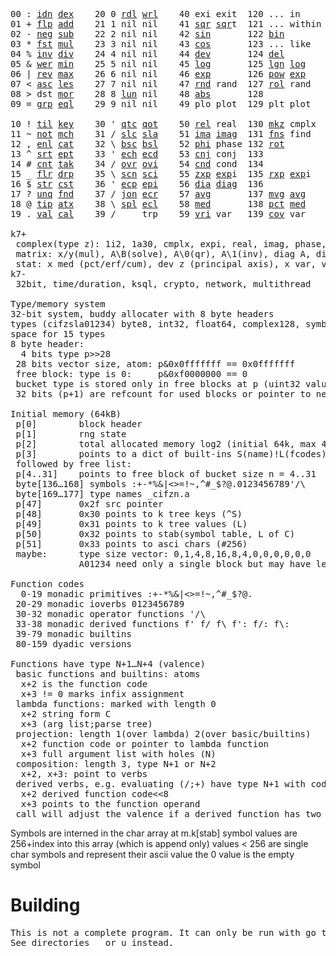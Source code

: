 <pre>00 : <a href="../../blob/master/k.go#L808">idn</a> <a href="../../blob/master/k.go#L480">dex</a>    20 0 <a href="../../blob/master/k.go#L3851">rdl</a> <a href="../../blob/master/k.go#L3855">wrl</a>    40 exi exit  120 ... in       60 <a href="../../blob/master/k.go#L4705">prm</a>   140
01 + <a href="../../blob/master/k.go#L809">flp</a> <a href="../../blob/master/k.go#L2239">add</a>    21 1 nil nil    41 <a href="../../blob/master/k.go#L2069">sqr</a> <a href="../../blob/master/k.go#L2069">sqr</a>t  121 ... within   61       141
02 - <a href="../../blob/master/k.go#L848">neg</a> <a href="../../blob/master/k.go#L2240">sub</a>    22 2 nil nil    42 <a href="../../blob/master/k.go#L2072">sin</a>       122 <a href="../../blob/master/k.go#L4100">bin</a>          62       142
03 * <a href="../../blob/master/k.go#L851">fst</a> <a href="../../blob/master/k.go#L2241">mul</a>    23 3 nil nil    43 <a href="../../blob/master/k.go#L2075">cos</a>       123 ... like     63       143
04 % <a href="../../blob/master/k.go#L889">inv</a> <a href="../../blob/master/k.go#L2242">div</a>    24 4 nil nil    44 <a href="../../blob/master/k.go#L5277">dev</a>       124 <a href="../../blob/master/k.go#L4672">del</a>          64       144
05 & <a href="../../blob/master/k.go#L892">wer</a> <a href="../../blob/master/k.go#L2243">min</a>    25 5 nil nil    45 <a href="../../blob/master/k.go#L2086">log</a>       125 <a href="../../blob/master/k.go#L2248">lgn</a> <a href="../../blob/master/k.go#L2086">log</a>      65       145
06 | <a href="../../blob/master/k.go#L918">rev</a> <a href="../../blob/master/k.go#L2244">max</a>    26 6 nil nil    46 <a href="../../blob/master/k.go#L2089">exp</a>       126 <a href="../../blob/master/k.go#L2251">pow</a> <a href="../../blob/master/k.go#L2089">exp</a>      66       146
07 < <a href="../../blob/master/k.go#L949">asc</a> <a href="../../blob/master/k.go#L2245">les</a>    27 7 nil nil    47 <a href="../../blob/master/k.go#L4797">rnd</a> rand  127 <a href="../../blob/master/k.go#L4742">rol</a> rand     67       147
08 > dst <a href="../../blob/master/k.go#L2246">mor</a>    28 8 <a href="../../blob/master/k.go#L3861">lun</a> nil    48 <a href="../../blob/master/k.go#L2078">abs</a>       128              68       148
09 = <a href="../../blob/master/k.go#L992">grp</a> <a href="../../blob/master/k.go#L2247">eql</a>    29 9 nil nil    49 plo plot  129 plt plot     69       149
                                                                          
10 ! <a href="../../blob/master/k.go#L1025">til</a> <a href="../../blob/master/k.go#L2292">key</a>    30 ' <a href="../../blob/master/k.go#L3399">qtc</a> <a href="../../blob/master/k.go#L3396">qot</a>    50 <a href="../../blob/master/k.go#L2092">rel</a> real  130 <a href="../../blob/master/k.go#L5200">mkz</a> cmplx    70       150
11 ~ <a href="../../blob/master/k.go#L1119">not</a> <a href="../../blob/master/k.go#L2326">mch</a>    31 / <a href="../../blob/master/k.go#L3400">slc</a> <a href="../../blob/master/k.go#L3397">sla</a>    51 <a href="../../blob/master/k.go#L2093">ima</a> <a href="../../blob/master/k.go#L2093">ima</a>g  131 <a href="../../blob/master/k.go#L2902">fns</a> find     71       151
12 , <a href="../../blob/master/k.go#L1141">enl</a> <a href="../../blob/master/k.go#L2378">cat</a>    32 \ <a href="../../blob/master/k.go#L3401">bsc</a> <a href="../../blob/master/k.go#L3398">bsl</a>    52 <a href="../../blob/master/k.go#L2094">phi</a> phase 132 <a href="../../blob/master/k.go#L2626">rot</a>          72       152
13 ^ <a href="../../blob/master/k.go#L1166">srt</a> <a href="../../blob/master/k.go#L2514">ept</a>    33 ' <a href="../../blob/master/k.go#L3408">ech</a> <a href="../../blob/master/k.go#L3434">ecd</a>    53 <a href="../../blob/master/k.go#L2122">cnj</a> conj  133              73       153
14 # <a href="../../blob/master/k.go#L1167">cnt</a> <a href="../../blob/master/k.go#L2546">tak</a>    34 / <a href="../../blob/master/k.go#L3559">ovr</a> <a href="../../blob/master/k.go#L3701">ovi</a>    54 <a href="../../blob/master/k.go#L5034">cnd</a> cond  134              74       154
15 _ <a href="../../blob/master/k.go#L1175">flr</a> <a href="../../blob/master/k.go#L2627">drp</a>    35 \ <a href="../../blob/master/k.go#L3620">scn</a> <a href="../../blob/master/k.go#L3734">sci</a>    55 <a href="../../blob/master/k.go#L2180">zxp</a> <a href="../../blob/master/k.go#L2089">exp</a>i  135 <a href="../../blob/master/k.go#L2143">rxp</a> <a href="../../blob/master/k.go#L2089">exp</a>i     75       155
16 $ <a href="../../blob/master/k.go#L1200">str</a> <a href="../../blob/master/k.go#L2748">cst</a>    36 ' <a href="../../blob/master/k.go#L3454">ecp</a> <a href="../../blob/master/k.go#L3511">epi</a>    56 <a href="../../blob/master/k.go#L1094">dia</a> <a href="../../blob/master/k.go#L1094">dia</a>g  136              76       156
17 ? <a href="../../blob/master/k.go#L1290">unq</a> <a href="../../blob/master/k.go#L2854">fnd</a>    37 / <a href="../../blob/master/k.go#L3994">jon</a> <a href="../../blob/master/k.go#L3531">ecr</a>    57 <a href="../../blob/master/k.go#L5372">avg</a>       137 <a href="../../blob/master/k.go#L5403">mvg</a> <a href="../../blob/master/k.go#L5372">avg</a>      77       157
18 @ <a href="../../blob/master/k.go#L1323">tip</a> <a href="../../blob/master/k.go#L2934">atx</a>    38 \ <a href="../../blob/master/k.go#L3961">spl</a> <a href="../../blob/master/k.go#L3545">ecl</a>    58 <a href="../../blob/master/k.go#L5508">med</a>       138 <a href="../../blob/master/k.go#L5520">pct</a> <a href="../../blob/master/k.go#L5508">med</a>      78       158
19 . <a href="../../blob/master/k.go#L1334">val</a> <a href="../../blob/master/k.go#L3250">cal</a>    39 /     trp    59 <a href="../../blob/master/k.go#L5303">vri</a> var   139 <a href="../../blob/master/k.go#L5324">cov</a> var      79       15

k7+
 complex(type z): 1i2, 1a30, cmplx, expi, real, imag, phase, conj, rand 3i(binormal)
 matrix: x/y(mul), A\B(solve), A\0(qr), A\1(inv), diag A, diag v, norm, cond
 stat: x med (pct/erf/cum), dev z (principal axis), x var, var z (cov), x avg (cum/win/exp)
k7-
 32bit, time/duration, ksql, crypto, network, multithread
 
Type/memory system
32-bit system, buddy allocater with 8 byte headers
types (cifzsla01234) byte8, int32, float64, complex128, symbol64, list32, dict64, funcs
space for 15 types
8 byte header:
  4 bits type p>>28
 28 bits vector size, atom: p&0x0fffffff == 0x0fffffff
 free block: type is 0:     p&0xf0000000 == 0
 bucket type is stored only in free blocks at p (uint32 value)
 32 bits (p+1) are refcount for used blocks or pointer to next free

Initial memory (64kB)
 p[0]        block header
 p[1]        rng state
 p[2]        total allocated memory log2 (initial 64k, max 4G) uint32
 p[3]        points to a dict of built-ins S(name)!L(fcodes)
 followed by free list:
 p[4..31]    points to free block of bucket size n = 4..31
 byte[136…168] symbols :+-*%&|<>=!~,^#_$?@.0123456789'/\
 byte[169…177] type names _cifzn.a
 p[47]       0x2f src pointer
 p[48]       0x30 points to k tree keys (^S)
 p[49]       0x31 points to k tree values (L)
 p[50]       0x32 points to stab(symbol table, L of C)
 p[51]       0x33 points to asci chars (#256)
 maybe:      type size vector: 0,1,4,8,16,8,4,0,0,0,0,0,0
             A01234 need only a single block but may have length>0

Function codes
  0-19 monadic primitives :+-*%&|<>=!~,^#_$?@.
 20-29 monadic ioverbs 0123456789
 30-32 monadic operator functions '/\
 33-38 monadic derived functions f' f/ f\ f': f/: f\:
 39-79 monadic builtins
 80-159 dyadic versions

Functions have type N+1…N+4 (valence)
 basic functions and builtins: atoms
  x+2 is the function code
  x+3 != 0 marks infix assignment
 lambda functions: marked with length 0
  x+2 string form C
  x+3 (arg list;parse tree)
 projection: length 1(over lambda) 2(over basic/builtins)
  x+2 function code or pointer to lambda function
  x+3 full argument list with holes (N)
 composition: length 3, type N+1 or N+2
  x+2, x+3: point to verbs
 derived verbs, e.g. evaluating (/;+) have type N+1 with code > 256
  x+2 derived function code<<8
  x+3 points to the function operand
 call will adjust the valence if a derived function has two arguments
</pre>

Symbols are interned in the char array at m.k[stab]
 symbol values are 256+index into this array (which is append only)
 values < 256 are single char symbols and represent their ascii value
 the 0 value is the empty symbol

# Building
<pre>
This is not a complete program. It can only be run with go test.
See directories _ or u instead.
</pre>
